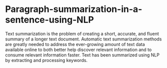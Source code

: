 # Paragraph-summarization-in-a-sentence-using-NLP
Text summarization is the problem of creating a short, accurate, and fluent summary of a longer text document.  Automatic text summarization methods are greatly needed to address the ever-growing amount of text data available online to both better help discover relevant information and to consume relevant information faster. Text has been summarized using NLP by extracting and processing keywords.

